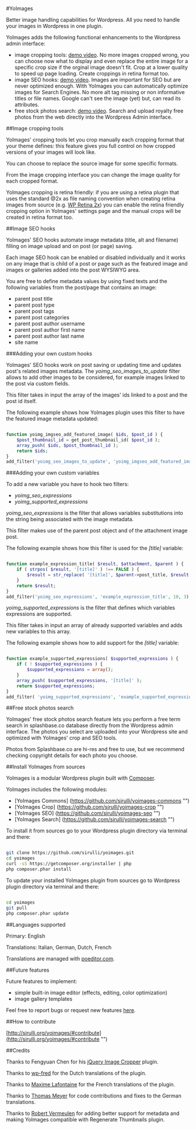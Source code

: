 #YoImages

Better image handling capabilities for Wordpress.
All you need to handle your images in Wordpress in one plugin.

YoImages adds the following functional enhancements to the Wordpress admin interface:
- image cropping tools: [demo video](https://www.youtube.com/watch?v=0EdQu6xM2B0 ""). No more images cropped wrong, you can choose now what to display and even replace the entire image for a specific crop size if the orginal image doesn't fit. Crop at a lower quality to speed up page loading. Create croppings in retina format too.
- image SEO hooks: [demo video](https://www.youtube.com/watch?v=ZMv4Pqp4HQA ""). Images are important for SEO but are never optimized enough. With YoImages you can automatically optimize images for Search Engines. No more alt tag missing or non informative titles or file names. Google can't see the image (yet) but, can read its attributes.
- free stock photos search: [demo video](https://www.youtube.com/watch?v=4oO0FP3DWd8 ""). Search and upload royalty free photos from the web directly into the Wordpress Admin interface.


##Image cropping tools

YoImages' cropping tools let you crop manually each cropping format that your theme defines: this feature gives you full control on how cropped versions of your images will look like.

You can choose to replace the source image for some specific formats.

From the image cropping interface you can change the image quality for each cropped format.

YoImages cropping is retina friendly: if you are using a retina plugin that uses the standard @2x as file naming convention when creating retina images from source (e.g. [WP Retina 2x](https://wordpress.org/plugins/wp-retina-2x/ "")) you can enable the retina friendly cropping option in YoImages' settings page and the manual crops will be created in retina format too.

##Image SEO hooks

YoImages' SEO hooks automate image metadata (title, alt and filename) filling on image upload and on post (or page) saving.

Each image SEO hook can be enabled or disabled individually and it works on any image that is child of a post or page such as the featured image and images or galleries added into the post WYSIWYG area.

You are free to define metadata values by using fixed texts and the following variables from the post/page that contains an image:
- parent post title
- parent post type
- parent post tags
- parent post categories
- parent post author username
- parent post author first name
- parent post author last name
- site name


###Adding your own custom hooks

YoImages' SEO hooks work on post saving or updating time and updates post's related images metadata.
The *yoimg_seo_images_to_update* filter allows to add other images to be considered, for example images linked to the post via custom fields.

This filter takes in input the array of the images' ids linked to a post and the post id itself.

The following example shows how YoImages plugin uses this filter to have the featured image metadata updated:

```php

function yoimg_imgseo_add_featured_image( $ids, $post_id ) {
	$post_thumbnail_id = get_post_thumbnail_id( $post_id );
	array_push( $ids, $post_thumbnail_id );
	return $ids;
}
add_filter('yoimg_seo_images_to_update', 'yoimg_imgseo_add_featured_image', 10, 2);

```


###Adding your own custom variables

To add a new variable you have to hook two filters:
- *yoimg_seo_expressions*
- *yoimg_supported_expressions*


*yoimg_seo_expressions* is the filter that allows variables substitutions into the string being associated with the image metadata.

This filter makes use of the parent post object and of the attachment image post.

The following example shows how this filter is used for the *\[title\]* variable: 

```php

function example_expression_title( $result, $attachment, $parent ) {
	if ( strpos( $result, '[title]' ) !== FALSE ) {
		$result = str_replace( '[title]', $parent->post_title, $result );
	}
	return $result;
}
add_filter('yoimg_seo_expressions', 'example_expression_title', 10, 3);

```

*yoimg_supported_expressions* is the filter that defines which variables expressions are supported.

This filter takes in input an array of already supported variables and adds new variables to this array.

The following example shows how to add support for the *\[title\]* variable:

```php

function example_supported_expressions( $supported_expressions ) {
	if ( ! $supported_expressions ) {
		$supported_expressions = array();
	}
	array_push( $supported_expressions, '[title]' );
	return $supported_expressions;
}
add_filter( 'yoimg_supported_expressions', 'example_supported_expressions', 10, 1 );

```


##Free stock photos search

YoImages' free stock photos search feature lets you perform a free term search in splashbase.co database directly from the Wordpress admin interface. The photos you select are uploaded into your Wordpress site and optimized with YoImages' crop and SEO tools.

Photos from Splashbase.co are hi-res and free to use, but we recommend checking copyright details for each photo you choose.


##Install YoImages from sources

YoImages is a modular Wordpress plugin built with [Composer](https://getcomposer.org/ "").

YoImages includes the following modules:

* [YoImages Commons] (https://github.com/sirulli/yoimages-commons "")
* [YoImages Crop] (https://github.com/sirulli/yoimages-crop "")
* [YoImages SEO] (https://github.com/sirulli/yoimages-seo "")
* [YoImages Search] (https://github.com/sirulli/yoimages-search "")


To install it from sources go to your Wordpress plugin directory via terminal and there:

```sh

git clone https://github.com/sirulli/yoimages.git
cd yoimages
curl -sS https://getcomposer.org/installer | php
php composer.phar install

```


To update your installed YoImages plugin from sources go to Wordpress plugin directory via terminal and there: 

```sh

cd yoimages
git pull
php composer.phar update

```

##Languages supported

Primary: English

Translations: Italian, German, Dutch, French

Translations are managed with [poeditor.com](https://poeditor.com/projects/view?id=25799 "").

##Future features

Future features to implement:
- simple built-in image editor (effects, editing, color optimization)
- image gallery templates


Feel free to report bugs or request new features [here](https://github.com/sirulli/yoimages/issues "").

##How to contribute

[http://sirulli.org/yoimages/#contribute](http://sirulli.org/yoimages/#contribute "")

##Credits

Thanks to Fengyuan Chen for his [jQuery Image Cropper](http://fengyuanchen.github.io/cropper/ "") plugin.

Thanks to [wp-fred](https://profiles.wordpress.org/wp-fred-1/ "") for the Dutch translations of the plugin.

Thanks to [Maxime Lafontaine](http://www.maximelafontaine.net/ "") for the French translations of the plugin.

Thanks to [Thomas Meyer](https://github.com/tmconnect/ "") for code contributions and fixes to the German translations.

Thanks to [Robert Vermeulen](https://github.com/robert388 "") for adding better support for metadata and making YoImages compatible with Regenerate Thumbnails plugin.